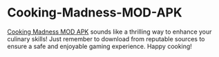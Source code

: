 # Cooking-Madness-MOD-APK
[Cooking Madness MOD APK](https://boomapks.com/cooking-madness-mod-apk/) sounds like a thrilling way to enhance your culinary skills! Just remember to download from reputable sources to ensure a safe and enjoyable gaming experience. Happy cooking!
